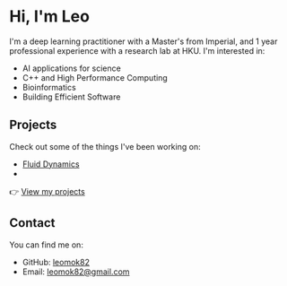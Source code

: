 # Hi, I'm Leo

I'm a deep learning practitioner with a Master's from Imperial, and 1 year professional experience with a research lab at HKU. 
I'm interested in:

- AI applications for science
- C++ and High Performance Computing
- Bioinformatics
- Building Efficient Software

## Projects

Check out some of the things I've been working on:
- [Fluid Dynamics](/fluid-dynamics)
- 

👉 [View my projects](/project)

## Contact

You can find me on:

- GitHub: [leomok82](https://github.com/leomok82)
- Email: leomok82@gmail.com
